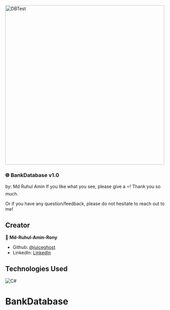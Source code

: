 <img width="501" alt="DBTest" src="https://user-images.githubusercontent.com/830799/218684200-a7db98f9-ba5a-43ba-8019-1babe61964b1.png">


### 🌐 BankDatabase v1.0
by: Md Ruhul Amin
If you like what you see, please give a ⭐️! Thank you so much.

Or if you have any question/feedback, please do not hesitate to reach out to me! 

## Creator

👤 **Md-Ruhul-Amin-Rony**

- Github: [@juiceghost](https://github.com/Md-Ruhul-Amin-Rony) 
- LinkedIn: [LinkedIn](https://www.linkedin.com/in/md-ruhul-amin-104140128/)

## Technologies Used

![C#](https://img.shields.io/badge/c%23-%23239120.svg?style=for-the-badge&logo=c-sharp&logoColor=white)
# BankDatabase
